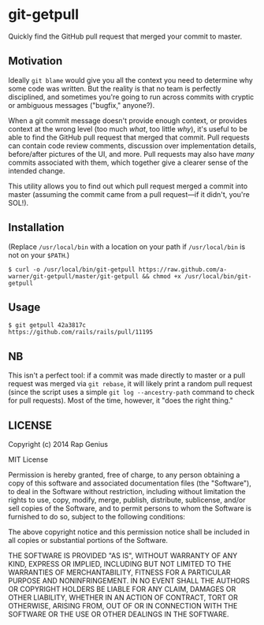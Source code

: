 git-getpull
===========

Quickly find the GitHub pull request that merged your commit to master.

## Motivation

Ideally `git blame` would give you all the context you need to determine why some code was written. But the reality is that no team is perfectly disciplined, and sometimes you're going to run across commits with cryptic or ambiguous messages ("bugfix," anyone?).

When a git commit message doesn't provide enough context, or provides context at the wrong level (too much *what*, too little *why*), it's useful to be able to find the GitHub pull request that merged that commit. Pull requests can contain code review comments, discussion over implementation details, before/after pictures of the UI, and more. Pull requests may also have *many* commits associated with them, which together give a clearer sense of the intended change.

This utility allows you to find out which pull request merged a commit into master (assuming the commit came from a pull request—if it didn't, you're SOL!).

## Installation

(Replace `/usr/local/bin` with a location on your path if `/usr/local/bin` is not on your `$PATH`.)

```shell
$ curl -o /usr/local/bin/git-getpull https://raw.github.com/a-warner/git-getpull/master/git-getpull && chmod +x /usr/local/bin/git-getpull
```

## Usage

```shell
$ git getpull 42a3817c
https://github.com/rails/rails/pull/11195
```

## NB

This isn't a perfect tool: if a commit was made directly to master or a pull request was merged via `git rebase`, it will likely print a random pull request (since the script uses a simple `git log --ancestry-path` command to check for pull requests). Most of the time, however, it "does the right thing."

## LICENSE

Copyright (c) 2014 Rap Genius

MIT License

Permission is hereby granted, free of charge, to any person obtaining
a copy of this software and associated documentation files (the
"Software"), to deal in the Software without restriction, including
without limitation the rights to use, copy, modify, merge, publish,
distribute, sublicense, and/or sell copies of the Software, and to
permit persons to whom the Software is furnished to do so, subject to
the following conditions:

The above copyright notice and this permission notice shall be
included in all copies or substantial portions of the Software.

THE SOFTWARE IS PROVIDED "AS IS", WITHOUT WARRANTY OF ANY KIND,
EXPRESS OR IMPLIED, INCLUDING BUT NOT LIMITED TO THE WARRANTIES OF
MERCHANTABILITY, FITNESS FOR A PARTICULAR PURPOSE AND
NONINFRINGEMENT. IN NO EVENT SHALL THE AUTHORS OR COPYRIGHT HOLDERS BE
LIABLE FOR ANY CLAIM, DAMAGES OR OTHER LIABILITY, WHETHER IN AN ACTION
OF CONTRACT, TORT OR OTHERWISE, ARISING FROM, OUT OF OR IN CONNECTION
WITH THE SOFTWARE OR THE USE OR OTHER DEALINGS IN THE SOFTWARE.
